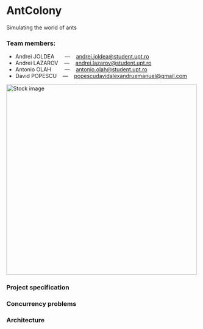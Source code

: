 # AntColony

Simulating the world of ants

### Team members:

- Andrei JOLDEA &nbsp;&nbsp;&nbsp;&nbsp;&nbsp; — &nbsp;&nbsp; andrei.joldea@student.upt.ro  
- Andrei LAZAROV &nbsp;&nbsp; — &nbsp;&nbsp; andrei.lazarov@student.upt.ro
- Antonio OLAH &nbsp;&nbsp;&nbsp;&nbsp;&nbsp;&nbsp;&nbsp; — &nbsp;&nbsp; antonio.olah@student.upt.ro
- David POPESCU &nbsp;&nbsp; — &nbsp;&nbsp; popescudavidalexandruemanuel@gmail.com

<img src="https://news.harvard.edu/wp-content/uploads/2009/11/kronaueretalarmyants5.jpg" alt="Stock image" width="500"/>

### Project specification

### Concurrency problems

### Architecture
